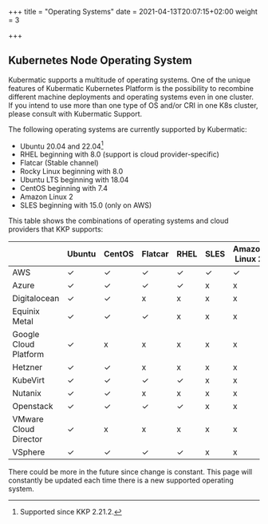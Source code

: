 +++
title = "Operating Systems"
date = 2021-04-13T20:07:15+02:00
weight = 3

+++

## Kubernetes Node Operating System

Kubermatic supports a multitude of operating systems. One of the unique features of Kubermatic Kubernetes Platform is the possibility to recombine different machine deployments and operating systems even in one cluster. If you intend to use more than one type of OS and/or CRI in one K8s cluster, please consult with Kubermatic Support.

The following operating systems are currently supported by Kubermatic:

* Ubuntu 20.04 and 22.04[^1]
* RHEL beginning with 8.0 (support is cloud provider-specific)
* Flatcar (Stable channel)
* Rocky Linux beginning with 8.0
* Ubuntu LTS beginning with 18.04
* CentOS beginning with 7.4
* Amazon Linux 2
* SLES beginning with 15.0 (only on AWS)

This table shows the combinations of operating systems and cloud providers that KKP supports:

|   | Ubuntu | CentOS | Flatcar | RHEL | SLES | Amazon Linux 2 | Rocky Linux |
|---|---|---|---|---|---|---|---|
| AWS | ✓ | ✓ | ✓ | ✓ | ✓ | ✓ | ✓ |
| Azure | ✓ | ✓ | ✓ | ✓ | x | x | ✓ |
| Digitalocean  | ✓ | ✓ | x | x | x | x | ✓ |
| Equinix Metal | ✓ | ✓ | ✓ | x | x | x | ✓ |
| Google Cloud Platform | ✓ | x | x | x | x | x | x |
| Hetzner | ✓ | ✓ | x | x | x | x | ✓ |
| KubeVirt | ✓ | ✓ | ✓ | ✓ | x | x | ✓ |
| Nutanix | ✓ | ✓ | x | x | x | x | x |
| Openstack | ✓ | ✓ | ✓ | ✓ | x | x | ✓ |
| VMware Cloud Director | ✓ | x | x | x | x | x | x |
| VSphere | ✓ | ✓ | ✓ | ✓ | x | x | ✓ |

There could be more in the future since change is constant. This page will constantly be updated each time there is a new supported operating system.


[^1]: Supported since KKP 2.21.2.
